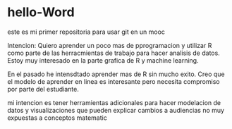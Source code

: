 # hello-Word
este es mi primer repositoria para usar git en un mooc

Intencion:
Quiero aprender un poco mas de pprogramacion y utilizar R como parte de las herracmientas de trabajo para hacer analisis de datos. Estoy muy interesado en la parte grafica de R y machine learning. 

En el pasado he intensdtado aprender mas de R sin mucho exito. Creo que el modelo de aprender en linea es interesante pero necesita compromiso por parte del estudiante.

mi intencion es tener herramientas adicionales para hacer modelacion de datos y visualizaciones que pueden explicar cambios a audiencias no muy expuestas a conceptos matematic

